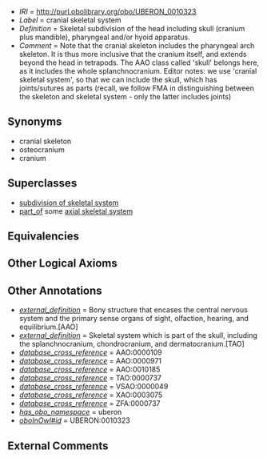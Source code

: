  * *IRI* = http://purl.obolibrary.org/obo/UBERON_0010323
 * *Label* = cranial skeletal system
 * *Definition* = Skeletal subdivision of the head including skull (cranium plus mandible), pharyngeal and/or hyoid apparatus.
 * *Comment* = Note that the cranial skeleton includes the pharyngeal arch skeleton. It is thus more inclusive that the cranium itself, and extends beyond the head in tetrapods. The AAO class called 'skull' belongs here, as it includes the whole splanchnocranium. Editor notes: we use 'cranial skeletal system', so that we can include the skull, which has joints/sutures as parts (recall, we follow FMA in distinguishing between the skeleton and skeletal system - only the latter includes joints)

## Synonyms

 * cranial skeleton
 * osteocranium
 * cranium

## Superclasses

 * [subdivision of skeletal system](../../UBERON/75/UBERON_0000075.md)
 * [part_of](../../BFO/50/BFO_0000050.md) some [axial skeletal system](../../UBERON/37/UBERON_0011137.md)

## Equivalencies


## Other Logical Axioms


## Other Annotations

 * *[external_definition](../../UBPROP/01/UBPROP_0000001.md)* = Bony structure that encases the central nervous system and the primary sense organs of sight, olfaction, hearing, and equilibrium.[AAO]
 * *[external_definition](../../UBPROP/01/UBPROP_0000001.md)* = Skeletal system which is part of the skull, including the splanchnocranium, chondrocranium, and dermatocranium.[TAO]
 * *[database_cross_reference](../../ef/oboInOwl#hasDbXref.md)* = AAO:0000109
 * *[database_cross_reference](../../ef/oboInOwl#hasDbXref.md)* = AAO:0000971
 * *[database_cross_reference](../../ef/oboInOwl#hasDbXref.md)* = AAO:0010185
 * *[database_cross_reference](../../ef/oboInOwl#hasDbXref.md)* = TAO:0000737
 * *[database_cross_reference](../../ef/oboInOwl#hasDbXref.md)* = VSAO:0000049
 * *[database_cross_reference](../../ef/oboInOwl#hasDbXref.md)* = XAO:0003075
 * *[database_cross_reference](../../ef/oboInOwl#hasDbXref.md)* = ZFA:0000737
 * *[has_obo_namespace](../../ce/oboInOwl#hasOBONamespace.md)* = uberon
 * *[oboInOwl#id](../../id/oboInOwl#id.md)* = UBERON:0010323

## External Comments

